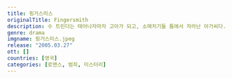 ```yaml
---
title: 핑거스미스
originalTitle: Fingersmith
description: 수 트린더는 태어나자마자 고아가 되고, 소매치기들 틈에서 자라난 아가씨다. 어느 날 한 패거리인 '젠틀맨' 으로부터 임무가 주어지는데, 시골에 사는 젊은 상속녀 모드의 하녀로 들어가 젠틀맨이 그녀에게 구혼하는 일을 도우라는 내용이었다. 수는 자신과 비슷한 또래에다 어딘지 모르게 용모도 닮은 그녀에게 젠틀맨의 명령에 따라 연애에 관한 기본기들을 하나 둘 가르치기 시작한다. 그러던 중 수는 자신이 모드에게 모종의 감정을 느끼게 되었음을 깨닫게 되지만, 젠틀맨과 모드의 결혼은 성사되고 젠틀맨은 모드를 정신병원에 입원시킬 계획을 착착 진행시켜나가는데...
genre: drama
imgname: 핑거스미스.jpeg
release: "2005.03.27"
ott: []
countries: [영국]
categories: [로맨스, 범죄, 미스터리]
---
```

